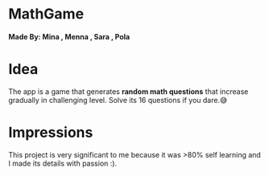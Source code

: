 # MathGame
#### Made By: Mina , Menna , Sara , Pola
# Idea
The app is a game that generates **random math questions** that increase gradually in challenging level.
Solve its 16 questions if you dare.😅

# Impressions
This project is very significant to me because it was >80% self learning and I made its details with passion :).
